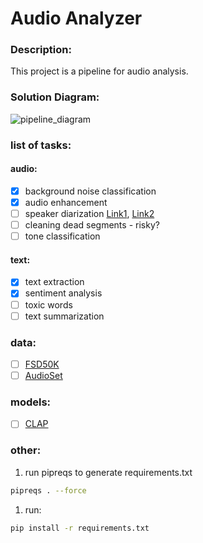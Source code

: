 # Audio Analyzer
### Description:
This project is a pipeline for audio analysis.

### Solution Diagram:

![pipeline_diagram](https://github.com/KarinBrisker/audio_analyzer/assets/19929107/d8813349-42e0-4a1a-8f16-a3ee9cdfae60)


### list of tasks:
#### audio:
- [X] background noise classification
- [X] audio enhancement
- [ ] speaker diarization [Link1](https://github.com/facebookresearch/svoice), [Link2](https://learn.microsoft.com/en-us/azure/ai-services/speech-service/get-started-stt-diarization?tabs=windows&pivots=programming-language-python)
- [ ] cleaning dead segments  -  risky?
- [ ] tone classification

#### text:
- [X] text extraction
- [X] sentiment analysis
- [ ] toxic words
- [ ] text summarization

### data:
- [ ] [FSD50K](https://annotator.freesound.org/fsd/release/FSD50K/)
- [ ] [AudioSet](https://research.google.com/audioset/)

### models:
- [ ] [CLAP](https://arxiv.org/pdf/2206.04769)

### other:
1. run pipreqs to generate requirements.txt
```bash
pipreqs . --force
```
1. run:
```bash
pip install -r requirements.txt
```